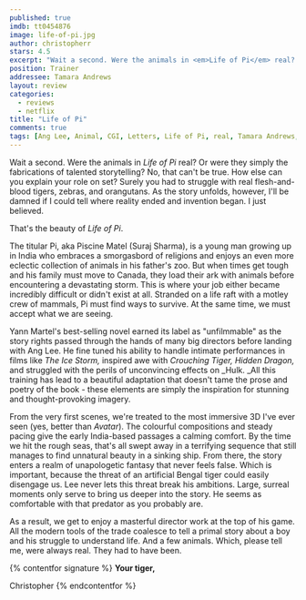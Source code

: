 ```yaml
---
published: true
imdb: tt0454876
image: life-of-pi.jpg
author: christopherr
stars: 4.5
excerpt: "Wait a second. Were the animals in <em>Life of Pi</em> real? Or were they simply the fabrications of talented storytelling? No, that can&rsquo;t be true. How else can you explain your role on set?&nbsp; Surely you had to struggle with real flesh-and-blood tigers, zebras, and orangutans. As the story unfolds, however, I&rsquo;ll be damned if I could tell where reality ended and invention began. I just believed."
position: Trainer
addressee: Tamara Andrews
layout: review
categories: 
  - reviews
  - netflix
title: "Life of Pi"
comments: true
tags: [Ang Lee, Animal, CGI, Letters, Life of Pi, real, Tamara Andrews, Tiger, Traininer, Yann Martel]
---
```

Wait a second. Were the animals in _Life of Pi_ real? Or were they simply the fabrications of talented storytelling? No, that can't be true. How else can you explain your role on set?  Surely you had to struggle with real flesh-and-blood tigers, zebras, and orangutans. As the story unfolds, however, I'll be damned if I could tell where reality ended and invention began. I just believed.

That's the beauty of _Life of Pi_.

The titular Pi, aka Piscine Matel (Suraj Sharma), is a young man growing up in India who embraces a smorgasbord of religions and enjoys an even more eclectic collection of animals in his father's zoo. But when times get tough and his family must move to Canada, they load their ark with animals before encountering a devastating storm.  This is where your job either became incredibly difficult or didn't exist at all. Stranded on a life raft with a motley crew of mammals, Pi must find ways to survive. At the same time, we must accept what we are seeing.

Yann Martel's best-selling novel earned its label as "unfilmmable" as the story rights passed through the hands of many big directors before landing with Ang Lee. He fine tuned his ability to handle intimate performances in films like _The Ice Storm,_ inspired awe with _Crouching Tiger, Hidden Dragon,_ and struggled with the perils of unconvincing effects on _Hulk. _All this training has lead to a beautiful adaptation that doesn't tame the prose and poetry of the book - these elements are simply the inspiration for stunning and thought-provoking imagery.

From the very first scenes, we're treated to the most immersive 3D I've ever seen (yes, better than _Avatar_). The colourful compositions and steady pacing give the early India-based passages a calming comfort. By the time we hit the rough seas, that's all swept away in a terrifying sequence that still manages to find unnatural beauty in a sinking ship.  From there, the story enters a realm of unapologetic fantasy that never feels false. Which is important, because the threat of an artificial Bengal tiger could easily disengage us. Lee never lets this threat break his ambitions. Large, surreal moments only serve to bring us deeper into the story. He seems as comfortable with that predator as you probably are.

As a result, we get to enjoy a masterful director work at the top of his game. All the modern tools of the trade coalesce to tell a primal story about a boy and his struggle to understand life. And a few animals. Which, please tell me, were always real. They had to have been.

{% contentfor signature %}
**Your tiger,**

Christopher
{% endcontentfor %}